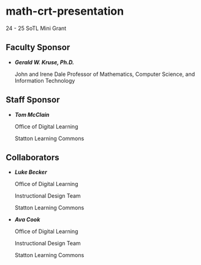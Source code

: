 # math-crt-presentation
24 - 25 SoTL Mini Grant

## Faculty Sponsor 
* ***Gerald W. Kruse, Ph.D.***

  John and Irene Dale Professor of Mathematics, Computer Science, and Information Technology 


## Staff Sponsor
* ***Tom McClain***

  Office of Digital Learning
  
  Statton Learning Commons

## Collaborators
* ***Luke Becker***

  Office of Digital Learning
  
  Instructional Design Team
  
  Statton Learning Commons
  
* ***Ava Cook***

  Office of Digital Learning
  
  Instructional Design Team
  
  Statton Learning Commons

